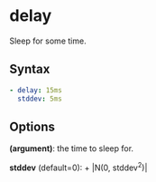 delay
=====

Sleep for some time.

Syntax
------

```yaml
- delay: 15ms
  stddev: 5ms
```

Options
-------

**(argument)**: the time to sleep for.

**stddev** (default=0): + |N(0, stddev<sup>2</sup>)|
